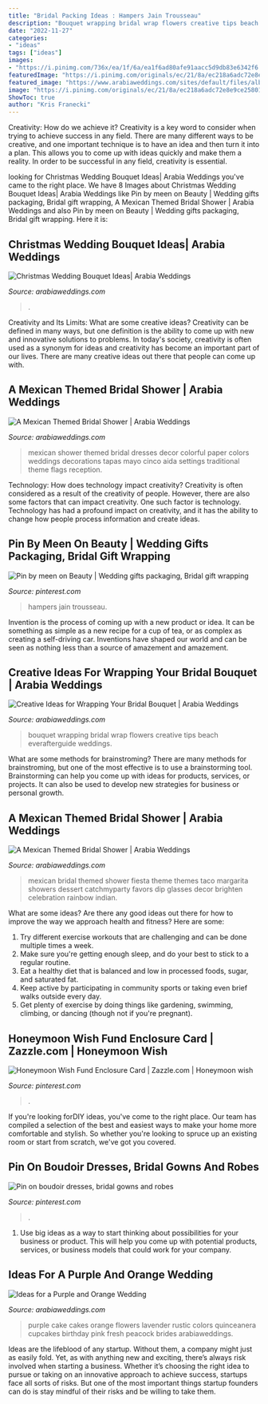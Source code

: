```yaml
---
title: "Bridal Packing Ideas : Hampers Jain Trousseau"
description: "Bouquet wrapping bridal wrap flowers creative tips beach everafterguide weddings"
date: "2022-11-27"
categories:
- "ideas"
tags: ["ideas"]
images:
- "https://i.pinimg.com/736x/ea/1f/6a/ea1f6ad80afe91aacc5d9db83e6342f6.jpg"
featuredImage: "https://i.pinimg.com/originals/ec/21/8a/ec218a6adc72e8e9ce258015a588d3a9.jpg"
featured_image: "https://www.arabiaweddings.com/sites/default/files/albums/2020/11/08/christmas_wedding_bouquet_5.jpg"
image: "https://i.pinimg.com/originals/ec/21/8a/ec218a6adc72e8e9ce258015a588d3a9.jpg"
ShowToc: true
author: "Kris Franecki"
---
```



Creativity: How do we achieve it?
Creativity is a key word to consider when trying to achieve success in any field. There are many different ways to be creative, and one important technique is to have an idea and then turn it into a plan. This allows you to come up with ideas quickly and make them a reality. In order to be successful in any field, creativity is essential.

	

		
looking for Christmas Wedding Bouquet Ideas| Arabia Weddings you've came to the right place. We have 8 Images about Christmas Wedding Bouquet Ideas| Arabia Weddings like Pin by meen on Beauty | Wedding gifts packaging, Bridal gift wrapping, A Mexican Themed Bridal Shower | Arabia Weddings and also Pin by meen on Beauty | Wedding gifts packaging, Bridal gift wrapping. Here it is:
		
    
## Christmas Wedding Bouquet Ideas| Arabia Weddings

<img loading=lazy src="https://www.arabiaweddings.com/sites/default/files/albums/2020/11/08/christmas_wedding_bouquet_5.jpg" onerror="this.onerror=null;this.src='https://tse4.mm.bing.net/th?id=OIP.eKkMsF0EoN-R0jBso6LPmAHaLH&amp;pid=15.1';" alt="Christmas Wedding Bouquet Ideas| Arabia Weddings">

_Source: arabiaweddings.com_

>. 

	

Creativity and Its Limits: What are some creative ideas?
Creativity can be defined in many ways, but one definition is the ability to come up with new and innovative solutions to problems. In today's society, creativity is often used as a synonym for ideas and creativity has become an important part of our lives. There are many creative ideas out there that people can come up with.

    
## A Mexican Themed Bridal Shower | Arabia Weddings

<img loading=lazy src="https://www.arabiaweddings.com/sites/default/files/resize/uploads/2014/06/15/setting_1-400x513.jpg" onerror="this.onerror=null;this.src='https://tse3.mm.bing.net/th?id=OIP.NGo1ViBv98Q2nSkHPqfZzAAAAA&amp;pid=15.1';" alt="A Mexican Themed Bridal Shower | Arabia Weddings">

_Source: arabiaweddings.com_

>mexican shower themed bridal dresses decor colorful paper colors weddings decorations tapas mayo cinco aida settings traditional theme flags reception. 

	

Technology: How does technology impact creativity?
Creativity is often considered as a result of the creativity of people. However, there are also some factors that can impact creativity. One such factor is technology. Technology has had a profound impact on creativity, and it has the ability to change how people process information and create ideas.

    
## Pin By Meen On Beauty | Wedding Gifts Packaging, Bridal Gift Wrapping

<img loading=lazy src="https://i.pinimg.com/originals/ec/21/8a/ec218a6adc72e8e9ce258015a588d3a9.jpg" onerror="this.onerror=null;this.src='https://tse1.mm.bing.net/th?id=OIP.BJTyQt9xGHRIv259lmgZDAHaJ4&amp;pid=15.1';" alt="Pin by meen on Beauty | Wedding gifts packaging, Bridal gift wrapping">

_Source: pinterest.com_

>hampers jain trousseau. 

	

Invention is the process of coming up with a new product or idea. It can be something as simple as a new recipe for a cup of tea, or as complex as creating a self-driving car. Inventions have shaped our world and can be seen as nothing less than a source of amazement and amazement.

    
## Creative Ideas For Wrapping Your Bridal Bouquet | Arabia Weddings

<img loading=lazy src="https://www.arabiaweddings.com/sites/default/files/uploads/2013/10/01/2.jpg" onerror="this.onerror=null;this.src='https://tse3.mm.bing.net/th?id=OIP.eCwpGMx6WjzV7nGY3BMmwgHaK8&amp;pid=15.1';" alt="Creative Ideas for Wrapping Your Bridal Bouquet | Arabia Weddings">

_Source: arabiaweddings.com_

>bouquet wrapping bridal wrap flowers creative tips beach everafterguide weddings. 

	

What are some methods for brainstroming?
There are many methods for brainstroming, but one of the most effective is to use a brainstorming tool. Brainstorming can help you come up with ideas for products, services, or projects. It can also be used to develop new strategies for business or personal growth.

    
## A Mexican Themed Bridal Shower | Arabia Weddings

<img loading=lazy src="https://www.arabiaweddings.com/sites/default/files/uploads/2014/06/15/tacos.jpg" onerror="this.onerror=null;this.src='https://tse2.mm.bing.net/th?id=OIP.oR9nASgeM531yXpalYySpgHaFr&amp;pid=15.1';" alt="A Mexican Themed Bridal Shower | Arabia Weddings">

_Source: arabiaweddings.com_

>mexican bridal themed shower fiesta theme themes taco margarita showers dessert catchmyparty favors dip glasses decor brighten celebration rainbow indian. 

	

What are some ideas?
Are there any good ideas out there for how to improve the way we approach health and fitness? Here are some: 
1. Try different exercise workouts that are challenging and can be done multiple times a week. 
2. Make sure you're getting enough sleep, and do your best to stick to a regular routine. 
3. Eat a healthy diet that is balanced and low in processed foods, sugar, and saturated fat. 
4. Keep active by participating in community sports or taking even brief walks outside every day. 
5. Get plenty of exercise by doing things like gardening, swimming, climbing, or dancing (though not if you're pregnant).

    
## Honeymoon Wish Fund Enclosure Card | Zazzle.com | Honeymoon Wish

<img loading=lazy src="https://i.pinimg.com/736x/ea/1f/6a/ea1f6ad80afe91aacc5d9db83e6342f6.jpg" onerror="this.onerror=null;this.src='https://tse2.mm.bing.net/th?id=OIP.VzwiRSTERZZtQmTizPAZ8AHaHa&amp;pid=15.1';" alt="Honeymoon Wish Fund Enclosure Card | Zazzle.com | Honeymoon wish">

_Source: pinterest.com_

>. 

	

If you're looking forDIY ideas, you've come to the right place. Our team has compiled a selection of the best and easiest ways to make your home more comfortable and stylish. So whether you're looking to spruce up an existing room or start from scratch, we've got you covered.

    
## Pin On Boudoir Dresses, Bridal Gowns And Robes

<img loading=lazy src="https://i.pinimg.com/736x/e9/01/e6/e901e6975f44740b193a41718b016004.jpg" onerror="this.onerror=null;this.src='https://tse1.mm.bing.net/th?id=OIP.NfLnDdbrmufJKvsfES-Q1wHaLI&amp;pid=15.1';" alt="Pin on boudoir dresses, bridal gowns and robes">

_Source: pinterest.com_

>. 

	

1. Use big ideas as a way to start thinking about possibilities for your business or product. This will help you come up with potential products, services, or business models that could work for your company. 

    
## Ideas For A Purple And Orange Wedding

<img loading=lazy src="https://www.arabiaweddings.com/sites/default/files/uploads/2014/12/21/cake_2.jpg" onerror="this.onerror=null;this.src='https://tse2.mm.bing.net/th?id=OIP.afyc4xBH-4XLynsX3uX-iAHaLH&amp;pid=15.1';" alt="Ideas for a Purple and Orange Wedding">

_Source: arabiaweddings.com_

>purple cake cakes orange flowers lavender rustic colors quinceanera cupcakes birthday pink fresh peacock brides arabiaweddings. 

	

Ideas are the lifeblood of any startup. Without them, a company might just as easily fold. Yet, as with anything new and exciting, there’s always risk involved when starting a business. Whether it’s choosing the right idea to pursue or taking on an innovative approach to achieve success, startups face all sorts of risks. But one of the most important things startup founders can do is stay mindful of their risks and be willing to take them.

